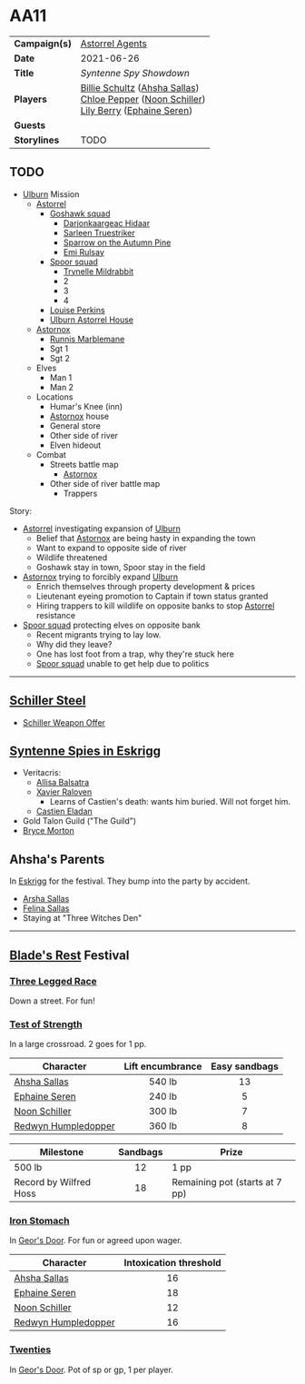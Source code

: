 # AA11

|||
| --- | --- |
| **Campaign(s)** | [Astorrel Agents](../campaigns/astorrel-agents.md) | session.3
| **Date** | 2021-06-26 |
| **Title** | *Syntenne Spy Showdown* |
| **Players** | [Billie Schultz](../players/billie-schultz.md) ([Ahsha Sallas](../characters/ahsha-sallas.md))<br>[Chloe Pepper](../players/chloe-pepper.md) ([Noon Schiller](../characters/noon-schiller.md))<br>[Lily Berry](../players/lily-berry.md) ([Ephaine Seren](../characters/ephaine-seren.md)) |
| **Guests** | |
| **Storylines** | TODO |

## TODO

- [Ulburn](../places/villages/ulburn.md) Mission
  - [Astorrel](../organisations/astorrel/astorrel.md)
    - [Goshawk squad](../organisations/astorrel/squads/goshawk-squad.md)
      - [Darjonkaargeac Hidaar](../characters/darjonkaargeac-hidaar.md)
      - [Sarleen Truestriker](../characters/sarleen-truestriker.md)
      - [Sparrow on the Autumn Pine](../characters/sparrow-on-the-autumn-pine.md)
      - [Emi Rulsay](../characters/emi-rulsay.md)
    - [Spoor squad](../organisations/astorrel/squads/spoor-squad.md)
      - [Trynelle Mildrabbit](../characters/trynelle-mildrabbit.md)
      - 2
      - 3
      - 4
    - [Louise Perkins](../characters/louise-perkins.md)
    - [Ulburn Astorrel House](../places/buildings/ulburn-astorrel-house.md)
  - [Astornox](../organisations/astornox/astornox.md)
    - [Runnis Marblemane](../characters/runnis-marblemane.md)
    - Sgt 1
    - Sgt 2
  - Elves
    - Man 1
    - Man 2
  - Locations
    - Humar's Knee (inn)
    - [Astornox](../organisations/astornox/astornox.md) house
    - General store
    - Other side of river
    - Elven hideout
  - Combat
    - Streets battle map
      - [Astornox](../organisations/astornox/astornox.md)
    - Other side of river battle map
      - Trappers

Story:

- [Astorrel](../organisations/astorrel/astorrel.md) investigating expansion of [Ulburn](../places/villages/ulburn.md)
  - Belief that [Astornox](../organisations/astornox/astornox.md) are being hasty in expanding the town
  - Want to expand to opposite side of river
  - Wildlife threatened
  - Goshawk stay in town, Spoor stay in the field
- [Astornox](../organisations/astornox/astornox.md) trying to forcibly expand [Ulburn](../places/villages/ulburn.md)
  - Enrich themselves through property development & prices
  - Lieutenant eyeing promotion to Captain if town status granted
  - Hiring trappers to kill wildlife on opposite banks to stop [Astorrel](../organisations/astorrel/astorrel.md) resistance
- [Spoor squad](../organisations/astorrel/squads/spoor-squad.md) protecting elves on opposite bank
  - Recent migrants trying to lay low.
  - Why did they leave?
  - One has lost foot from a trap, why they're stuck here
  - [Spoor squad](../organisations/astorrel/squads/spoor-squad.md) unable to get help due to politics

---

## [Schiller Steel](../items/weapons/schiller-steel.md)

- [Schiller Weapon Offer](../papers/letters/schiller-weapon-offer.md)

## [Syntenne Spies in Eskrigg](../storylines/syntenne-spies-in-eskrigg.md)

- Veritacris:
  - [Allisa Balsatra](../characters/allisa-balsatra.md)
  - [Xavier Raloven](../characters/xavier-raloven.md)
    - Learns of Castien's death: wants him buried. Will not forget him.
  - [Castien Eladan](../characters/castien-eladan.md)
- Gold Talon Guild ("The Guild")
- [Bryce Morton](../characters/bryce-morton.md)

## Ahsha's Parents

In [Eskrigg](../places/cities/eskrigg.md) for the festival. They bump into the party by accident.

- [Arsha Sallas](../characters/arsha-sallas.md)
- [Felina Sallas](../characters/felina-sallas.md)
- Staying at "Three Witches Den"

---

## [Blade's Rest](../festivals/blades-rest.md) Festival

### [Three Legged Race](../mechanics/roleplay/games/three-legged-race.md)

Down a street. For fun!

### [Test of Strength](../mechanics/roleplay/games/test-of-strength.md)

In a large crossroad. 2 goes for 1 pp. 

| Character | Lift encumbrance | Easy sandbags
| --- |:---:|:---:|
| [Ahsha Sallas](../characters/ahsha-sallas.md) | 540 lb | 13 |
| [Ephaine Seren](../characters/ephaine-seren.md) | 240 lb | 5 |
| [Noon Schiller](../characters/noon-schiller.md) | 300 lb | 7 |
| [Redwyn Humpledopper](../characters/redwyn-humpledopper.md) | 360 lb | 8 |

| Milestone | Sandbags | Prize |
| --- |:---:|---|
| 500 lb | 12 | 1 pp |
| Record by Wilfred Hoss | 18 | Remaining pot (starts at 7 pp) |

### [Iron Stomach](../mechanics/roleplay/games/iron-stomach.md)

In [Geor's Door](../places/buildings/inns-taverns/geors-door.md). For fun or agreed upon wager.

| Character | Intoxication threshold
| --- |:---:|
| [Ahsha Sallas](../characters/ahsha-sallas.md) | 16 |
| [Ephaine Seren](../characters/ephaine-seren.md) | 18 |
| [Noon Schiller](../characters/noon-schiller.md) | 12 |
| [Redwyn Humpledopper](../characters/redwyn-humpledopper.md) | 16 |

### [Twenties](../mechanics/roleplay/games/twenties.md)

In [Geor's Door](../places/buildings/inns-taverns/geors-door.md). Pot of sp or gp, 1 per player.
